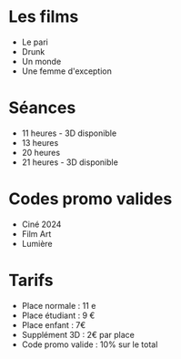 # Les films
- Le pari
- Drunk
- Un monde
- Une femme d'exception

# Séances
- 11 heures - 3D disponible
- 13 heures
- 20 heures
- 21 heures - 3D disponible

# Codes promo valides
- Ciné 2024
- Film Art
- Lumière

# Tarifs
- Place normale : 11 e
- Place étudiant : 9 €
- Place enfant : 7€
- Supplément 3D : 2€ par place
- Code promo valide : 10% sur le total